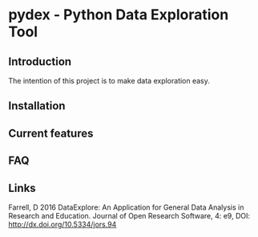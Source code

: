 # pydex - Python Data Exploration Tool

## Introduction
The intention of this project is to make data exploration easy.

## Installation


## Current features


## FAQ


## Links

Farrell, D 2016 DataExplore: An Application for General Data Analysis in Research and Education.
Journal of Open Research Software, 4: e9, DOI: http://dx.doi.org/10.5334/jors.94
